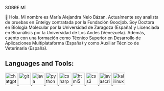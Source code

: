 SOBRE MÍ

👋 Hola. Mi nombre es María Alejandra Nelo Bázan. Actualmente soy analista de pruebas en Entelgy contratada por la Fundación Goodjob. Soy Doctora en Biología Molecular por la Universidad de Zaragoza (España) y Licenciada en Bioanálisis por la Universidad de Los Andes (Venezuela). Además, cuento con una formación como Técnico Superior en Desarrollo de Aplicaciones Multiplataforma (España) y como Auxiliar Técnico de Veterinaria (España).

## Languages and Tools:
<p align="left">
     <a href="https://openai.com/chatgpt" target="_blank" rel="noopener noreferrer">
        <img src="https://upload.wikimedia.org/wikipedia/commons/0/04/ChatGPT_logo.svg" alt="chatgpt" width="40" height="40"/>
    </a>
     <a href="https://git-scm.com/" target="_blank" rel="noopener noreferrer">
        <img src="https://cdn.jsdelivr.net/gh/devicons/devicon/icons/git/git-original.svg" alt="git" width="40" height="40"/>
    </a>
    <a href="https://www.java.com/" target="_blank" rel="noopener noreferrer">
        <img src="https://cdn.jsdelivr.net/gh/devicons/devicon/icons/java/java-original.svg" alt="java" width="40" height="40"/>
    </a>     
     <a href="https://www.python.org/" target="_blank" rel="noopener noreferrer">
        <img src="https://cdn.jsdelivr.net/gh/devicons/devicon/icons/python/python-original.svg" alt="python" width="40" height="40"/>
    </a>
     <a href="https://learn.microsoft.com/en-us/dotnet/csharp/" target="_blank" rel="noopener noreferrer">
        <img src="https://cdn.jsdelivr.net/gh/devicons/devicon/icons/csharp/csharp-original.svg" alt="csharp" width="40" height="40"/>
    </a>
    <a href="https://developer.mozilla.org/en-US/docs/Web/Guide/HTML/HTML5" target="_blank" rel="noopener noreferrer">
        <img src="https://cdn.jsdelivr.net/gh/devicons/devicon/icons/html5/html5-original-wordmark.svg" alt="html5" width="40" height="40"/>
    </a>
     <a href="https://www.w3.org/Style/CSS/" target="_blank" rel="noopener noreferrer">
        <img src="https://cdn.jsdelivr.net/gh/devicons/devicon/icons/css3/css3-original-wordmark.svg" alt="css3" width="40" height="40"/>
    </a>   
    <a href="https://developer.mozilla.org/en-US/docs/Web/JavaScript" target="_blank" rel="noopener noreferrer">
        <img src="https://cdn.jsdelivr.net/gh/devicons/devicon/icons/javascript/javascript-original.svg" alt="javascript" width="40" height="40"/>
    </a>   
    <a href="https://www.kali.org/" target="_blank" rel="noopener noreferrer">
        <img src="" alt="kalilinux" width="40" height="40"/>
    </a>
</p>

